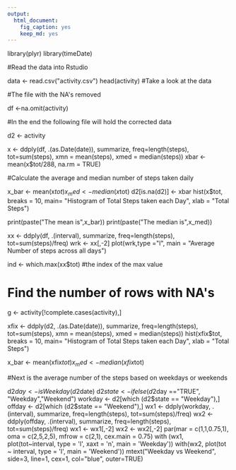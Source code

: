```yaml
---
output: 
  html_document: 
    fig_caption: yes
    keep_md: yes
---
```

library(plyr)
library(timeDate)

#Read the data into Rstudio

data <- read.csv("activity.csv")
head(activity) #Take a look at the data

#The file with the NA's removed

df <-na.omit(activity)

#In the end the following file will hold the corrected data

d2 <- activity 

x <- ddply(df, .(as.Date(date)), summarize, freq=length(steps), tot=sum(steps), xmn = mean(steps), xmed = median(steps))
xbar <-mean(x$tot/288, na.rm = TRUE) 

#Calculate the average and median number of steps taken daily

x_bar <- mean(x$tot) 
x_med <- median(x$tot)
d2[is.na(d2)] <- xbar 
hist(x$tot, breaks = 10, main= "Histogram of Total Steps taken each Day", xlab = "Total Steps")

print(paste("The mean is",x_bar))
print(paste("The median is",x_med))

xx <- ddply(df, .(interval), summarize, freq=length(steps), tot=sum(steps)/freq)
wrk <- xx[,-2]
plot(wrk,type ="l", main = "Average Number of steps across all days")

ind <- which.max(xx$tot) #the index of the max value

# Find the number of rows with NA's

g <- activity[!complete.cases(activity),] 

xfix <- ddply(d2, .(as.Date(date)), summarize, freq=length(steps), tot=sum(steps), xmn = mean(steps), xmed = median(steps))
hist(xfix$tot, breaks = 10, main= "Histogram of Total Steps taken each Day", xlab = "Total Steps")

x_bar <- mean(xfix$tot)
x_med <- median(xfix$tot)

#Next is the average number of the steps based on weekdays or weekends

d2$day <- isWeekday(d2$date)
d2$state <- ifelse(d2$day =="TRUE", "Weekday","Weekend")
workday <- d2[which (d2$state == "Weekday"),]
offday <- d2[which (d2$state == "Weekend"),]
wx1 <- ddply(workday, .(interval), summarize, freq=length(steps), tot=sum(steps)/freq)
wx2 <- ddply(offday, .(interval), summarize, freq=length(steps), tot=sum(steps)/freq)
wx1 <- wx1[,-2]
wx2 <- wx2[,-2]
par(mar = c(1,1,0.75,1), oma = c(2,5,2,5), mfrow = c(2,1), cex.main = 0.75)
with (wx1, plot(tot~interval, type = 'l', xaxt = 'n', main = 'Weekday'))
with(wx2, plot(tot ~ interval, type = 'l', main = 'Weekend'))
mtext("Weekday vs Weekend", side=3, line=1, cex=1, col="blue", outer=TRUE)
